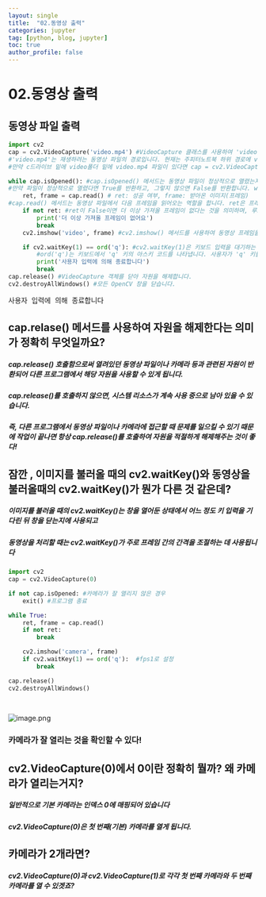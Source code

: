 ```yaml
---
layout: single
title:  "02.동영상 출력"
categories: jupyter
tag: [python, blog, jupyter]
toc: true
author_profile: false
---
```


<head>
  <style>
    table.dataframe {
      white-space: normal;
      width: 100%;
      height: 240px;
      display: block;
      overflow: auto;
      font-family: Arial, sans-serif;
      font-size: 0.9rem;
      line-height: 20px;
      text-align: center;
      border: 0px !important;
    }

    table.dataframe th {
      text-align: center;
      font-weight: bold;
      padding: 8px;
    }

    table.dataframe td {
      text-align: center;
      padding: 8px;
    }

    table.dataframe tr:hover {
      background: #b8d1f3; 
    }

    .output_prompt {
      overflow: auto;
      font-size: 0.9rem;
      line-height: 1.45;
      border-radius: 0.3rem;
      -webkit-overflow-scrolling: touch;
      padding: 0.8rem;
      margin-top: 0;
      margin-bottom: 15px;
      font: 1rem Consolas, "Liberation Mono", Menlo, Courier, monospace;
      color: $code-text-color;
      border: solid 1px $border-color;
      border-radius: 0.3rem;
      word-break: normal;
      white-space: pre;
    }

  .dataframe tbody tr th:only-of-type {
      vertical-align: middle;
  }

  .dataframe tbody tr th {
      vertical-align: top;
  }

  .dataframe thead th {
      text-align: center !important;
      padding: 8px;
  }

  .page__content p {
      margin: 0 0 0px !important;
  }

  .page__content p > strong {
    font-size: 0.8rem !important;
  }

  </style>
</head>


# 02.동영상 출력


## 동영상 파일 출력



```python
import cv2
cap = cv2.VideoCapture('video.mp4') #VideoCapture 클래스를 사용하여 'video.mp4' 파일을 읽어오는 VideoCapture 객체를 생성하여 cap이란 변수에 넣어줍니다.
#'video.mp4'는 재생하려는 동영상 파일의 경로입니다. 현재는 주피터노트북 하위 경로에 video.mp4가 있기 때문에 저렇게 적어주었습니다.
#만약 c드라이브 밑에 video폴더 밑에 video.mp4 파일이 있다면 cap = cv2.VideoCapture('C:/video/video.mp4') 가 되겠죠?

while cap.isOpened(): #cap.isOpened() 메서드는 동영상 파일이 정상적으로 열렸는지 확인합니다.
#만약 파일이 정상적으로 열렸다면 True를 반환하고, 그렇지 않으면 False를 반환합니다. while cap.isOpened():은 동영상 파일이 열려있는 동안에 계속 실행됩니다.
    ret, frame = cap.read() # ret: 성공 여부, frame: 받아온 이미지(프레임)
#cap.read() 메서드는 동영상 파일에서 다음 프레임을 읽어오는 역할을 합니다. ret은 프레임을 성공적으로 읽었는지 여부를 나타내는 부울 값이며, frame은 읽어온 프레임 자체입니다.
    if not ret: #ret이 False이면 더 이상 가져올 프레임이 없다는 것을 의미하며, 루프를 종료합니다.
        print('더 이상 가져올 프레임이 없어요')
        break
    cv2.imshow('video', frame) #cv2.imshow() 메서드를 사용하여 동영상 프레임을 'video'라는 창에 표시합니다.

    if cv2.waitKey(1) == ord('q'): #cv2.waitKey(1)은 키보드 입력을 대기하는 함수로, 1밀리초 동안 대기합니다. 
        #ord('q')는 키보드에서 'q' 키의 아스키 코드를 나타냅니다. 사용자가 'q' 키를 누르면 루프를 종료합니다.
        print('사용자 입력에 의해 종료합니다')
        break
cap.release() #VideoCapture 객체를 닫아 자원을 해제합니다.
cv2.destroyAllWindows() #모든 OpenCV 창을 닫습니다.
```

<pre>
사용자 입력에 의해 종료합니다
</pre>
## cap.relase() 메서드를 사용하여 자원을 해제한다는 의미가 정확히 무엇일까요?

##### cap.release() 호출함으로써 열려있던 동영상 파일이나 카메라 등과 관련된 자원이 반환되어 다른 프로그램에서 해당 자원을 사용할 수 있게 됩니다.

##### cap.release()를 호출하지 않으면, 시스템 리소스가 계속 사용 중으로 남아 있을 수 있습니다. 

##### 즉, 다른 프로그램에서 동영상 파일이나 카메라에 접근할 때 문제를 일으킬 수 있기 때문에 작업이 끝나면 항상 cap.release()를 호출하여 자원을 적절하게 해제해주는 것이 좋다!


## 잠깐 , 이미지를 불러올 때의 cv2.waitKey()와 동영상을 불러올때의 cv2.waitKey()가 뭔가 다른 것 같은데? 

##### 이미지를 불러올 때의 cv2.waitKey()는 창을 열어둔 상태에서 어느 정도 키 입력을 기다린 뒤 창을 닫는지에 사용되고

##### 동영상을 처리할 때는 cv2.waitKey()가 주로 프레임 간의 간격을 조절하는 데 사용됩니다



```python
import cv2
cap = cv2.VideoCapture(0)

if not cap.isOpened: #카메라가 잘 열리지 않은 경우
    exit() #프로그램 종료

while True:
    ret, frame = cap.read()
    if not ret:
        break

    cv2.imshow('camera', frame)
    if cv2.waitKey(1) == ord('q'):  #fps1로 설정 
        break

cap.release()
cv2.destroyAllWindows()
    
    
```

![image.png](C:\image\KakaoTalk_20231110_192104370.png)

### 카메라가 잘 열리는 것을 확인할 수 있다!


## cv2.VideoCapture(0)에서 0이란 정확히 뭘까? 왜 카메라가 열리는거지?

##### 일반적으로 기본 카메라는 인덱스 0에 매핑되어 있습니다

##### cv2.VideoCapture(0)은 첫 번째(기본) 카메라를 열게 됩니다.

## 카메라가 2개라면?

##### cv2.VideoCapture(0)과 cv2.VideoCapture(1)로 각각 첫 번째 카메라와 두 번째 카메라를 열 수 있겟죠?


